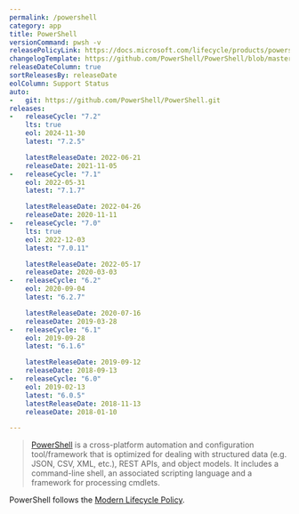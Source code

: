 ```yaml
---
permalink: /powershell
category: app
title: PowerShell
versionCommand: pwsh -v
releasePolicyLink: https://docs.microsoft.com/lifecycle/products/powershell
changelogTemplate: https://github.com/PowerShell/PowerShell/blob/master/CHANGELOG/__RELEASE_CYCLE__.md
releaseDateColumn: true
sortReleasesBy: releaseDate
eolColumn: Support Status
auto:
-   git: https://github.com/PowerShell/PowerShell.git
releases:
-   releaseCycle: "7.2"
    lts: true
    eol: 2024-11-30
    latest: "7.2.5"

    latestReleaseDate: 2022-06-21
    releaseDate: 2021-11-05
-   releaseCycle: "7.1"
    eol: 2022-05-31
    latest: "7.1.7"

    latestReleaseDate: 2022-04-26
    releaseDate: 2020-11-11
-   releaseCycle: "7.0"
    lts: true
    eol: 2022-12-03
    latest: "7.0.11"

    latestReleaseDate: 2022-05-17
    releaseDate: 2020-03-03
-   releaseCycle: "6.2"
    eol: 2020-09-04
    latest: "6.2.7"

    latestReleaseDate: 2020-07-16
    releaseDate: 2019-03-28
-   releaseCycle: "6.1"
    eol: 2019-09-28
    latest: "6.1.6"

    latestReleaseDate: 2019-09-12
    releaseDate: 2018-09-13
-   releaseCycle: "6.0"
    eol: 2019-02-13
    latest: "6.0.5"
    latestReleaseDate: 2018-11-13
    releaseDate: 2018-01-10

---
```


> [PowerShell](https://aka.ms/powershell)  is a cross-platform automation and configuration tool/framework that is optimized for dealing with structured data (e.g. JSON, CSV, XML, etc.), REST APIs, and object models. It includes a command-line shell, an associated scripting language and a framework for processing cmdlets.

PowerShell follows the [Modern Lifecycle Policy](https://docs.microsoft.com/powershell/scripting/powershell-support-lifecycle).
